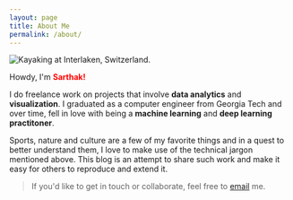 ```yaml
---
layout: page
title: About Me
permalink: /about/
---
```


![]({{site.baseurl}}/images/about.jpg "Kayaking at Interlaken, Switzerland.")

Howdy, I'm <span style="color:red">**Sarthak!**</span>

I do freelance work on projects that involve **data analytics** and **visualization**. I graduated as a computer engineer from Georgia Tech and over time, fell in love with being a **machine learning** and **deep learning practitoner**.

Sports, nature and culture are a few of my favorite things and in a quest to better understand them, I love to make use of the technical jargon mentioned above. This blog is an attempt to share such work and make it easy for others to reproduce and extend it.

> If you'd like to get in touch or collaborate, feel free to [email](mailto:sbatra30@gatech.edu) me.
